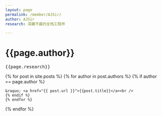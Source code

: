 ```yaml
---
layout: page
permalink: /member/AJSir/
author: AJSir
research: 深藏不露的全栈工程师

---
```

<h1 class="post-title">{{page.author}}</h1>

<pre>
{{page.research}}
</pre>
<div>
{% for post in site.posts %}
	{% for author in post.authors %}
	{% if author == page.author %}
	
	&raquo; <a href="{{ post.url }}">{{post.title}}</a><br />
	{% endif %}
	{% endfor %}
{% endfor %}
</div>